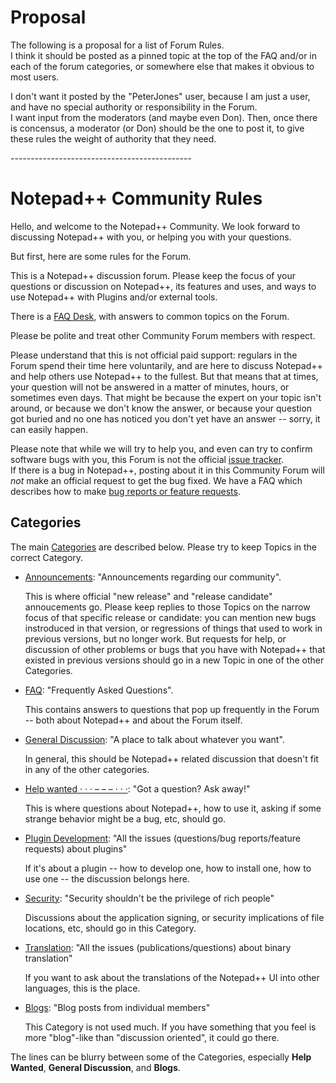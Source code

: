 # Proposal

The following is a proposal for a list of Forum Rules.  
I think it should be posted as a pinned topic at the top of the FAQ and/or in each of the forum categories, or somewhere else that makes it obvious to most users.

I don't want it posted by the "PeterJones" user, because I am just a user, and have no special authority or responsibility in the Forum.  
I want input from the moderators (and maybe even Don).  Then, once there is concensus, a moderator (or Don) should be the one to post it, to give these rules the 
weight of authority that they need.

\---------------------------------------------
# Notepad++ Community Rules

Hello, and welcome to the Notepad++ Community.  We look forward to discussing Notepad++ with you, 
or helping you with your questions.

But first, here are some rules for the Forum.

This is a Notepad++ discussion forum.  Please keep the focus of your questions or discussion on Notepad++, 
its features and uses, and ways to use Notepad++ with Plugins and/or external tools.

There is a [FAQ Desk](https://community.notepad-plus-plus.org/category/7/faq), with answers to common topics on the Forum.

Please be polite and treat other Community Forum members with respect.

Please understand that this is not official paid support: regulars in the Forum spend their time here voluntarily,
and are here to discuss Notepad++ and help others use Notepad++ to the fullest.  But that means that at times, 
your question will not be answered in a matter of minutes, hours, or sometimes even days.  That might be because
the expert on your topic isn't around, or because we don't know the answer, or because your question got buried
and no one has noticed you don't yet have an answer -- sorry, it can easily happen.

Please note that while we will try to help you, and even can try to confirm software bugs with you, this 
Forum is not the official [issue tracker](https://github.com/notepad-plus-plus/notepad-plus-plus/issues).  
If there is a bug in Notepad++, posting about it in this Community Forum will _not_ make an official request 
to get the bug fixed.  We have a FAQ which describes how to make [bug reports or feature requests](https://community.notepad-plus-plus.org/topic/15741/faq-desk-feature-request-or-bug-report).

## Categories ##

The main [Categories](https://community.notepad-plus-plus.org/categories) are described below.  Please try to keep
Topics in the correct Category.

* [Announcements](https://community.notepad-plus-plus.org/category/1/announcements): "Announcements regarding our community".
    
    This is where official "new release" and "release candidate" annoucements go.  Please keep replies to those Topics on the
    narrow focus of that specific release or candidate: you can mention new bugs instroduced in that version, or regressions
    of things that used to work in previous versions, but no longer work.  But requests for help, or discussion of other problems 
    or bugs that you have with Notepad++ that existed in previous versions should go in a new Topic in one of the other Categories.

* [FAQ](https://community.notepad-plus-plus.org/category/7/faq): "Frequently Asked Questions".  
    
    This contains answers to questions that pop up frequently in the Forum -- both about Notepad++ and about the Forum itself.

* [General Discussion](...): "A place to talk about whatever you want".

    In general, this should be Notepad++ related discussion that doesn't fit in any of the other categories.

* [Help wanted · · · – – – · · ·](...): "Got a question? Ask away!"

    This is where questions about Notepad++, how to use it, asking if some strange behavior might be a bug, etc, should go.

* [Plugin Development](...): "All the issues (questions/bug reports/feature requests) about plugins"

    If it's about a plugin -- how to develop one, how to install one, how to use one -- the discussion belongs here.  
    
* [Security](...): "Security shouldn't be the privilege of rich people"

    Discussions about the application signing, or security implications of file locations, etc, should go in this Category.

* [Translation](...): "All the issues (publications/questions) about binary translation"

    If you want to ask about the translations of the Notepad++ UI into other languages, this is the place.

* [Blogs](...): "Blog posts from individual members"

    This Category is not used much.  If you have something that you feel is more "blog"-like than "discussion oriented",
    it could go there.

The lines can be blurry between some of the Categories, especially **Help Wanted**, **General Discussion**, and **Blogs**.

